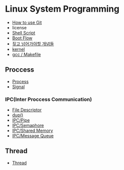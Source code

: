 Linux System Programming
========================

-	[How to use Git](./how-to-git.md)
-	license
-	[Shell Script](./shell-script.md)
-	[Boot Flow](./boot-flow.md)
-	[짚고 넘어가야할 개념들](./알아야할_개념들.md)
-	[kernel](./kernel.md)
-	[gcc / Makefile](./makefile.md)

## Proccess
- [Process](./process.md)
- [Signal](./signal.md)

### IPC(Inter Proccess Communication)
- [File Descriptor](./File-Descriptor.md)
- [dup()](./dup함수.md)
- [IPC/Pipe](./IPC(Pipe).md)
- [IPC/Semaphore](./IPC(Semaphore).md)
- [IPC/Shared Memory](./IPC(SharedMemory).md)
- [IPC/Message Queue](./IPC(MsgQ).md)

## Thread
- [Thread](./Thread.md)

